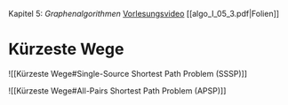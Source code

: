 Kapitel 5: *Graphenalgorithmen*
[Vorlesungsvideo](https://uni-bonn.sciebo.de/s/7Gfq3hL6DaUYioC#/files_mediaviewer/Vorlesung%20-%20Kapitel%205-3.mp4)
[[algo_I_05_3.pdf|Folien]]

# Kürzeste Wege
![[Kürzeste Wege#Single-Source Shortest Path Problem (SSSP)]]

![[Kürzeste Wege#All-Pairs Shortest Path Problem (APSP)]]